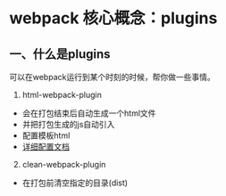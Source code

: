 # webpack 核心概念：plugins

## 一、什么是plugins

可以在webpack运行到某个时刻的时候，帮你做一些事情。

1. html-webpack-plugin
  - 会在打包结束后自动生成一个html文件
  - 并把打包生成的js自动引入
  - 配置模板html
  - [详细配置文档](https://github.com/jantimon/html-webpack-plugin#options)
  
2. clean-webpack-plugin
  - 在打包前清空指定的目录(dist)

